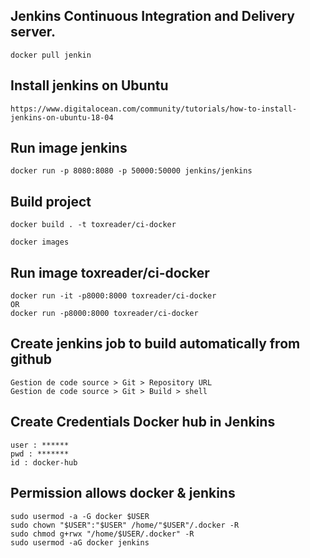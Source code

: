 ## Jenkins Continuous Integration and Delivery server.
                       
``` 
docker pull jenkin 
```

## Install jenkins on Ubuntu
``` 
https://www.digitalocean.com/community/tutorials/how-to-install-jenkins-on-ubuntu-18-04
```

## Run image jenkins
``` 
docker run -p 8080:8080 -p 50000:50000 jenkins/jenkins
```

## Build project

``` 
docker build . -t toxreader/ci-docker
``` 

``` 
docker images
``` 

## Run image toxreader/ci-docker

``` 
docker run -it -p8000:8000 toxreader/ci-docker
OR
docker run -p8000:8000 toxreader/ci-docker
``` 
## Create jenkins job to build automatically from github

``` 
Gestion de code source > Git > Repository URL 
Gestion de code source > Git > Build > shell
``` 

## Create Credentials Docker hub in Jenkins

```
user : ******
pwd : *******
id : docker-hub

```
## Permission allows docker & jenkins

``` 
sudo usermod -a -G docker $USER
sudo chown "$USER":"$USER" /home/"$USER"/.docker -R
sudo chmod g+rwx "/home/$USER/.docker" -R
sudo usermod -aG docker jenkins
``` 